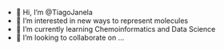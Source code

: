 - 👋 Hi, I’m @TiagoJanela
- 👀 I’m interested in new ways to represent molecules
- 🌱 I’m currently learning Chemoinformatics and Data Science
- 💞️ I’m looking to collaborate on ...

<!---
TiagoJanela/TiagoJanela is a ✨ special ✨ repository because its `README.md` (this file) appears on your GitHub profile.
You can click the Preview link to take a look at your changes.
--->
